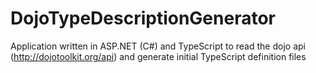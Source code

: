 DojoTypeDescriptionGenerator
============================

Application written in ASP.NET (C#) and TypeScript to read the dojo api (http://dojotoolkit.org/api) and generate initial TypeScript definition files
